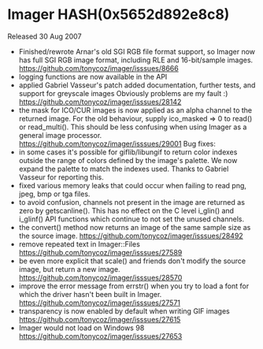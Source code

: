 # Imager HASH(0x5652d892e8c8)

Released 30 Aug 2007

- Finished/rewrote Arnar's old SGI RGB file format support, so Imager now has full SGI RGB image format, including RLE and 16-bit/sample images. https://github.com/tonycoz/imager/isssues/8666 
- logging functions are now available in the API 
- applied Gabriel Vasseur's patch added documentation, further tests, and support for greyscale images Obviously problems are my fault :) https://github.com/tonycoz/imager/isssues/28142 
- the mask for ICO/CUR images is now applied as an alpha channel to the returned image. For the old behaviour, supply ico_masked => 0 to read() or read_multi(). This should be less confusing when using Imager as a general image processor. https://github.com/tonycoz/imager/isssues/29001 Bug fixes: 
- in some cases it's possible for giflib/libungif to return color indexes outside the range of colors defined by the image's palette. We now expand the palette to match the indexes used. Thanks to Gabriel Vasseur for reporting this. 
- fixed various memory leaks that could occur when failing to read png, jpeg, bmp or tga files. 
- to avoid confusion, channels not present in the image are returned as zero by getscanline(). This has no effect on the C level i_glin() and i_glinf() API functions which continue to not set the unused channels. 
- the convert() method now returns an image of the same sample size as the source image. https://github.com/tonycoz/imager/isssues/28492 
- remove repeated text in Imager::Files https://github.com/tonycoz/imager/isssues/27589 
- be even more explicit that scale() and friends don't modify the source image, but return a new image. https://github.com/tonycoz/imager/isssues/28570 
- improve the error message from errstr() when you try to load a font for which the driver hasn't been built in Imager. https://github.com/tonycoz/imager/isssues/27571 
- transparency is now enabled by default when writing GIF images https://github.com/tonycoz/imager/isssues/27615 
- Imager would not load on Windows 98 https://github.com/tonycoz/imager/isssues/27653